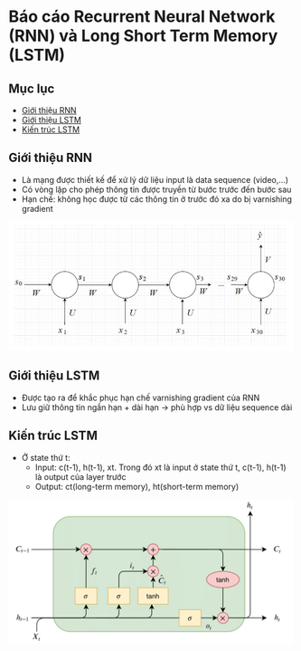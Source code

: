 # Báo cáo Recurrent Neural Network (RNN) và Long Short Term Memory (LSTM)

## Mục lục
- [Giới thiệu RNN](#giới-thiệu-RNN)
- [Giới thiệu LSTM](#giới-thiệu-LSTM)
- [Kiến trúc LSTM](#kiến-trúc-lstm)

## Giới thiệu RNN
- Là mạng được thiết kế để xử lý dữ liệu input là data sequence (video,...)
- Có vòng lặp cho phép thông tin được truyền từ bước trước đến bước sau
- Hạn chế: không học được từ các thông tin ở trước đó xa do bị varnishing gradient

![Mô hình RNN](Photos/RNN.png)

## Giới thiệu LSTM
- Được tạo ra để khắc phục hạn chế varnishing gradient của RNN
- Lưu giữ thông tin ngắn hạn + dài hạn → phù hợp vs dữ liệu sequence dài

## Kiến trúc LSTM
- Ở state thứ t:
    - Input: c(t-1), h(t-1), xt. Trong đó xt là input ở state thứ t, c(t-1), h(t-1) là output của layer trước
    - Output: ct(long-term memory), ht(short-term memory)

![Mô hình LSTM](Photos/LSTM.png)

